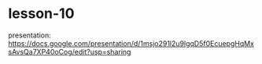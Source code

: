 # lesson-10
presentation: https://docs.google.com/presentation/d/1msjo291l2u9lgqD5f0EcuepgHqMxsAvsQa7XP40oCog/edit?usp=sharing
